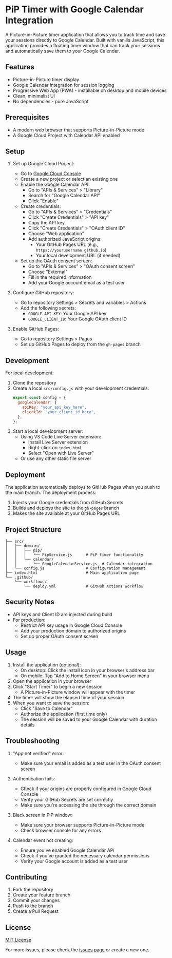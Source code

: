 # PiP Timer with Google Calendar Integration

A Picture-in-Picture timer application that allows you to track time and save your sessions directly to Google Calendar. Built with vanilla JavaScript, this application provides a floating timer window that can track your sessions and automatically save them to your Google Calendar.

## Features

- Picture-in-Picture timer display
- Google Calendar integration for session logging
- Progressive Web App (PWA) - installable on desktop and mobile devices
- Clean, minimalist UI
- No dependencies - pure JavaScript

## Prerequisites

- A modern web browser that supports Picture-in-Picture mode
- A Google Cloud Project with Calendar API enabled

## Setup

1. Set up Google Cloud Project:

   - Go to [Google Cloud Console](https://console.cloud.google.com)
   - Create a new project or select an existing one
   - Enable the Google Calendar API:
     - Go to "APIs & Services" > "Library"
     - Search for "Google Calendar API"
     - Click "Enable"
   - Create credentials:
     - Go to "APIs & Services" > "Credentials"
     - Click "Create Credentials" > "API key"
     - Copy the API key
     - Click "Create Credentials" > "OAuth client ID"
     - Choose "Web application"
     - Add authorized JavaScript origins:
       - Your GitHub Pages URL (e.g., `https://yourusername.github.io`)
       - Your local development URL (if needed)
   - Set up the OAuth consent screen:
     - Go to "APIs & Services" > "OAuth consent screen"
     - Choose "External"
     - Fill in the required information
     - Add your Google account email as a test user

2. Configure GitHub repository:

   - Go to repository Settings > Secrets and variables > Actions
   - Add the following secrets:
     - `GOOGLE_API_KEY`: Your Google API key
     - `GOOGLE_CLIENT_ID`: Your Google OAuth client ID

3. Enable GitHub Pages:
   - Go to repository Settings > Pages
   - Set up GitHub Pages to deploy from the `gh-pages` branch

## Development

For local development:

1. Clone the repository
2. Create a local `src/config.js` with your development credentials:
   ```javascript
   export const config = {
     googleCalendar: {
       apiKey: "your_api_key_here",
       clientId: "your_client_id_here",
     },
   };
   ```
3. Start a local development server:
   - Using VS Code Live Server extension:
     - Install Live Server extension
     - Right-click on `index.html`
     - Select "Open with Live Server"
   - Or use any other static file server

## Deployment

The application automatically deploys to GitHub Pages when you push to the main branch. The deployment process:

1. Injects your Google credentials from GitHub Secrets
2. Builds and deploys the site to the `gh-pages` branch
3. Makes the site available at your GitHub Pages URL

## Project Structure

```
├── src/
│   ├── domain/
│   │   ├── pip/
│   │   │   └── PipService.js      # PiP timer functionality
│   │   └── calendar/
│   │       └── GoogleCalendarService.js  # Calendar integration
│   └── config.js                  # Configuration management
├── index.html                     # Main application page
└── .github/
    └── workflows/
        └── deploy.yml             # GitHub Actions workflow
```

## Security Notes

- API keys and Client ID are injected during build
- For production:
  - Restrict API key usage in Google Cloud Console
  - Add your production domain to authorized origins
  - Set up proper OAuth consent screen

## Usage

1. Install the application (optional):
   - On desktop: Click the install icon in your browser's address bar
   - On mobile: Tap "Add to Home Screen" in your browser menu
2. Open the application in your browser
3. Click "Start Timer" to begin a new session
   - A Picture-in-Picture window will appear with the timer
4. The timer will show the elapsed time of your session
5. When you want to save the session:
   - Click "Save to Calendar"
   - Authorize the application (first time only)
   - The session will be saved to your Google Calendar with duration details

## Troubleshooting

1. "App not verified" error:

   - Make sure your email is added as a test user in the OAuth consent screen

2. Authentication fails:

   - Check if your origins are properly configured in Google Cloud Console
   - Verify your GitHub Secrets are set correctly
   - Make sure you're accessing the site through the correct domain

3. Black screen in PiP window:

   - Make sure your browser supports Picture-in-Picture mode
   - Check browser console for any errors

4. Calendar event not creating:
   - Ensure you've enabled Google Calendar API
   - Check if you've granted the necessary calendar permissions
   - Verify your Google account is added as a test user

## Contributing

1. Fork the repository
2. Create your feature branch
3. Commit your changes
4. Push to the branch
5. Create a Pull Request

## License

[MIT License](LICENSE)

For more issues, please check the [issues page](issues-link) or create a new one.
